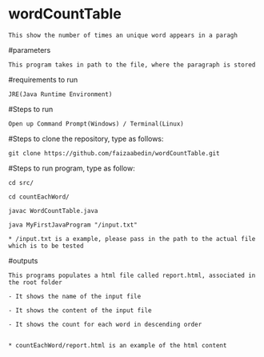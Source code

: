 # wordCountTable

	This show the number of times an unique word appears in a paragh


#parameters

	This program takes in path to the file, where the paragraph is stored


#requirements to run

	JRE(Java Runtime Environment)


#Steps to run 

	Open up Command Prompt(Windows) / Terminal(Linux)


#Steps to clone the repository, type as follows:

	git clone https://github.com/faizaabedin/wordCountTable.git


#Steps to run program, type as follow: 

	cd src/

	cd countEachWord/

	javac WordCountTable.java

	java MyFirstJavaProgram "/input.txt"

	* /input.txt is a example, please pass in the path to the actual file which is to be tested


#outputs 

	This programs populates a html file called report.html, associated in the root folder

	- It shows the name of the input file

	- It shows the content of the input file

	- It shows the count for each word in descending order 


	* countEachWord/report.html is an example of the html content


